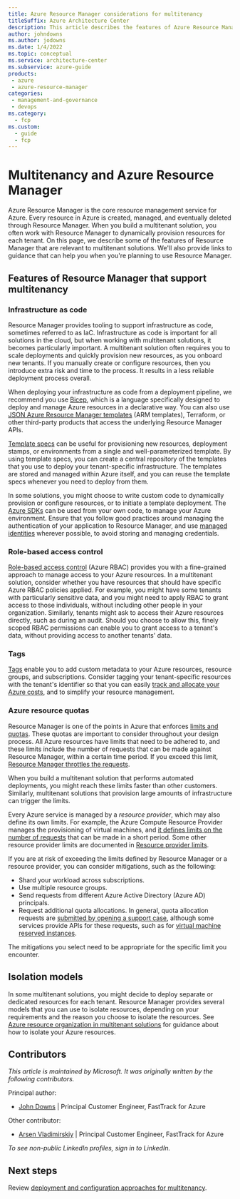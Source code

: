 ```yaml
---
title: Azure Resource Manager considerations for multitenancy
titleSuffix: Azure Architecture Center
description: This article describes the features of Azure Resource Manager that are useful when you work with multitenanted systems, and it provides links to guidance and examples for how to use Azure Resource Manager in a multitenant solution.
author: johndowns
ms.author: jodowns
ms.date: 1/4/2022
ms.topic: conceptual
ms.service: architecture-center
ms.subservice: azure-guide
products:
 - azure
 - azure-resource-manager
categories:
 - management-and-governance
 - devops
ms.category:
  - fcp
ms.custom:
  - guide
  - fcp
---
```


# Multitenancy and Azure Resource Manager

Azure Resource Manager is the core resource management service for Azure. Every resource in Azure is created, managed, and eventually deleted through Resource Manager. When you build a multitenant solution, you often work with Resource Manager to dynamically provision resources for each tenant. On this page, we describe some of the features of Resource Manager that are relevant to multitenant solutions. We'll also provide links to guidance that can help you when you're planning to use Resource Manager.

## Features of Resource Manager that support multitenancy

### Infrastructure as code

Resource Manager provides tooling to support infrastructure as code, sometimes referred to as IaC. Infrastructure as code is important for all solutions in the cloud, but when working with multitenant solutions, it becomes particularly important. A multitenant solution often requires you to scale deployments and quickly provision new resources, as you onboard new tenants. If you manually create or configure resources, then you introduce extra risk and time to the process. It results in a less reliable deployment process overall.

When deploying your infrastructure as code from a deployment pipeline, we recommend you use [Bicep](/azure/azure-resource-manager/bicep), which is a language specifically designed to deploy and manage Azure resources in a declarative way. You can also use [JSON Azure Resource Manager templates](/azure/azure-resource-manager/templates) (ARM templates), Terraform, or other third-party products that access the underlying Resource Manager APIs.

[Template specs](/azure/azure-resource-manager/templates/template-specs) can be useful for provisioning new resources, deployment stamps, or environments from a single and well-parameterized template. By using template specs, you can create a central repository of the templates that you use to deploy your tenant-specific infrastructure. The templates are stored and managed within Azure itself, and you can reuse the template specs whenever you need to deploy from them.

In some solutions, you might choose to write custom code to dynamically provision or configure resources, or to initiate a template deployment. The [Azure SDKs](https://azure.microsoft.com/downloads) can be used from your own code, to manage your Azure environment. Ensure that you follow good practices around managing the authentication of your application to Resource Manager, and use [managed identities](/azure/active-directory/managed-identities-azure-resources) wherever possible, to avoid storing and managing credentials.

### Role-based access control

[Role-based access control](/azure/role-based-access-control) (Azure RBAC) provides you with a fine-grained approach to manage access to your Azure resources. In a multitenant solution, consider whether you have resources that should have specific Azure RBAC policies applied. For example, you might have some tenants with particularly sensitive data, and you might need to apply RBAC to grant access to those individuals, without including other people in your organization. Similarly, tenants might ask to access their Azure resources directly, such as during an audit. Should you choose to allow this, finely scoped RBAC permissions can enable you to grant access to a tenant's data, without providing access to another tenants' data.

### Tags

[Tags](/azure/azure-resource-manager/management/tag-resources) enable you to add custom metadata to your Azure resources, resource groups, and subscriptions. Consider tagging your tenant-specific resources with the tenant's identifier so that you can easily [track and allocate your Azure costs](../approaches/cost-management-allocation.yml), and to simplify your resource management.

### Azure resource quotas

Resource Manager is one of the points in Azure that enforces [limits and quotas](/azure/azure-resource-manager/management/azure-subscription-service-limits). These quotas are important to consider throughout your design process. All Azure resources have limits that need to be adhered to, and these limits include the number of requests that can be made against Resource Manager, within a certain time period. If you exceed this limit, [Resource Manager throttles the requests](/azure/azure-resource-manager/management/request-limits-and-throttling).

When you build a multitenant solution that performs automated deployments, you might reach these limits faster than other customers. Similarly, multitenant solutions that provision large amounts of infrastructure can trigger the limits.

Every Azure service is managed by a *resource provider*, which may also define its own limits. For example, the Azure Compute Resource Provider manages the provisioning of virtual machines, and [it defines limits on the number of requests](/troubleshoot/azure/virtual-machines/troubleshooting-throttling-errors) that can be made in a short period. Some other resource provider limits are documented in [Resource provider limits](/azure/azure-resource-manager/management/request-limits-and-throttling#resource-provider-limits).

If you are at risk of exceeding the limits defined by Resource Manager or a resource provider, you can consider mitigations, such as the following:

- Shard your workload across subscriptions.
- Use multiple resource groups.
- Send requests from different Azure Active Directory (Azure AD) principals.
- Request additional quota allocations. In general, quota allocation requests are [submitted by opening a support case](/azure/azure-resource-manager/management/azure-subscription-service-limits#managing-limits), although some services provide APIs for these requests, such as for [virtual machine reserved instances](/rest/api/reserved-vm-instances/quotaapi).

The mitigations you select need to be appropriate for the specific limit you encounter.

## Isolation models

In some multitenant solutions, you might decide to deploy separate or dedicated resources for each tenant. Resource Manager provides several models that you can use to isolate resources, depending on your requirements and the reason you choose to isolate the resources. See [Azure resource organization in multitenant solutions](../approaches/resource-organization.yml) for guidance about how to isolate your Azure resources.

## Contributors

*This article is maintained by Microsoft. It was originally written by the following contributors.*

Principal author:

 * [John Downs](http://linkedin.com/in/john-downs) | Principal Customer Engineer, FastTrack for Azure

Other contributor:

 * [Arsen Vladimirskiy](http://linkedin.com/in/arsenv) | Principal Customer Engineer, FastTrack for Azure

*To see non-public LinkedIn profiles, sign in to LinkedIn.*

## Next steps

Review [deployment and configuration approaches for multitenancy](../approaches/deployment-configuration.yml).
